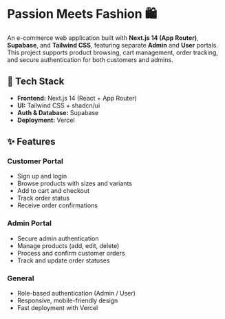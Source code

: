 # Passion Meets Fashion 🛍️

An e-commerce web application built with **Next.js 14 (App Router)**, **Supabase**, and **Tailwind CSS**, featuring separate **Admin** and **User** portals.  
This project supports product browsing, cart management, order tracking, and secure authentication for both customers and admins.

## 🚀 Tech Stack

- **Frontend:** Next.js 14 (React + App Router)
- **UI:** Tailwind CSS + shadcn/ui
- **Auth & Database:** Supabase
- **Deployment:** Vercel

## ✨ Features

### Customer Portal
- Sign up and login
- Browse products with sizes and variants
- Add to cart and checkout
- Track order status
- Receive order confirmations

### Admin Portal
- Secure admin authentication
- Manage products (add, edit, delete)
- Process and confirm customer orders
- Track and update order statuses

### General
- Role-based authentication (Admin / User)
- Responsive, mobile-friendly design
- Fast deployment with Vercel
